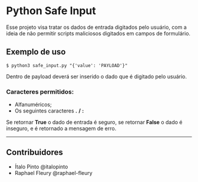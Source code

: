 # Python Safe Input

Esse projeto visa tratar os dados de entrada digitados pelo usuário, com a ideia de não permitir scripts maliciosos digitados em campos de formulário.


## Exemplo de uso

```console
$ python3 safe_input.py "{'value': 'PAYLOAD'}"
```

Dentro de payload deverá ser inserido o dado que é digitado pelo usuário.

### Caracteres permitidos:

+ Alfanuméricos;
+ Os seguintes caracteres **.** **/** **:**

Se retornar **True** o dado de entrada é seguro, se retornar **False** o dado é inseguro, e é retornado a mensagem de erro.

<hr>

## Contribuidores

- Ítalo Pinto @italopinto
- Raphael Fleury @raphael-fleury